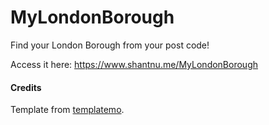 # MyLondonBorough
Find your London Borough from your post code! 

Access it here: https://www.shantnu.me/MyLondonBorough 

#### Credits
Template from [templatemo](https://templatemo.com/tm-521-get-ready).
